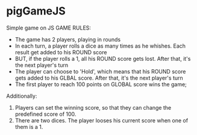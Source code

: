 # pigGameJS
Simple game on JS
GAME RULES:

- The game has 2 players, playing in rounds
- In each turn, a player rolls a dice as many times as he whishes. Each result get added to his ROUND score
- BUT, if the player rolls a 1, all his ROUND score gets lost. After that, it's the next player's turn
- The player can choose to 'Hold', which means that his ROUND score gets added to his GLBAL score. After that, it's the next player's turn
- The first player to reach 100 points on GLOBAL score wins the game;

Additionally: 

1. Players can set the winning score, so that they can change the predefined score of 100. 
2. There are two dices. The player looses his current score when one of them is a 1.
